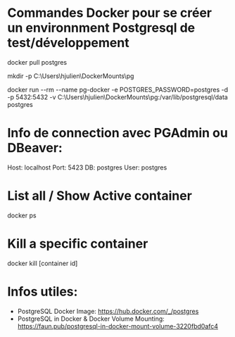 # Commandes Docker pour se créer un environnment Postgresql de test/développement

 docker pull postgres

 mkdir -p C:\Users\hjulien\DockerMounts\pg

 docker run --rm   --name pg-docker -e POSTGRES_PASSWORD=postgres -d -p 5432:5432 -v C:\Users\hjulien\DockerMounts\pg:/var/lib/postgresql/data  postgres


# Info de connection avec PGAdmin ou DBeaver:

Host: localhost
Port: 5423
DB: postgres
User: postgres

# List all / Show Active container
 docker ps

# Kill a specific container
 docker kill [container id]


# Infos utiles:
- PostgreSQL Docker Image: https://hub.docker.com/_/postgres
- PostgreSQL in Docker & Docker Volume Mounting: https://faun.pub/postgresql-in-docker-mount-volume-3220fbd0afc4